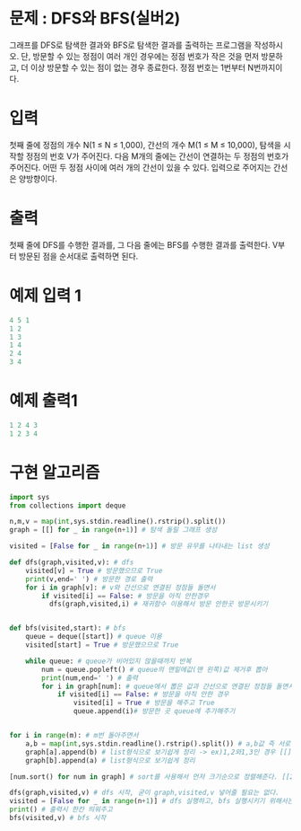 # 문제 : DFS와 BFS(실버2)
그래프를 DFS로 탐색한 결과와 BFS로 탐색한 결과를 출력하는 프로그램을 작성하시오. 단, 방문할 수 있는 정점이 여러 개인 경우에는 정점 번호가 작은 것을 먼저 방문하고, 더 이상 방문할 수 있는 점이 없는 경우 종료한다. 정점 번호는 1번부터 N번까지이다.

# 입력
첫째 줄에 정점의 개수 N(1 ≤ N ≤ 1,000), 간선의 개수 M(1 ≤ M ≤ 10,000), 탐색을 시작할 정점의 번호 V가 주어진다. 다음 M개의 줄에는 간선이 연결하는 두 정점의 번호가 주어진다. 어떤 두 정점 사이에 여러 개의 간선이 있을 수 있다. 입력으로 주어지는 간선은 양방향이다.

# 출력
첫째 줄에 DFS를 수행한 결과를, 그 다음 줄에는 BFS를 수행한 결과를 출력한다. V부터 방문된 점을 순서대로 출력하면 된다.

# 예제 입력 1
```python
4 5 1
1 2
1 3
1 4
2 4
3 4
```
# 예제 출력1
```python
1 2 4 3
1 2 3 4
````

# 구현 알고리즘
```python
import sys
from collections import deque

n,m,v = map(int,sys.stdin.readline().rstrip().split())
graph = [[] for _ in range(n+1)] # 탐색 돌릴 그래프 생성

visited = [False for _ in range(n+1)] # 방문 유무를 나타내는 list 생성

def dfs(graph,visited,v): # dfs
    visited[v] = True # 방문했으므로 True
    print(v,end=' ') # 방문한 경로 출력
    for i in graph[v]: # v와 간선으로 연결된 정점들 돌면서
        if visited[i] == False: # 방문을 아직 안한경우
          dfs(graph,visited,i) # 재귀함수 이용해서 방문 안한곳 방문시키기


def bfs(visited,start): # bfs
    queue = deque([start]) # queue 이용
    visited[start] = True # 방문했으므로 True

    while queue: # queue가 비어있지 않을때까지 반복
        num = queue.popleft() # queue의 맨밑에값(맨 왼쪽)값 제거후 뽑아
        print(num,end=' ') # 출력
        for i in graph[num]: # queue에서 뽑은 값과 간선으로 연결된 정점들 돌면서
            if visited[i] == False: # 방문을 아직 안한 경우
                visited[i] = True # 방문을 해주고 True 
                queue.append(i)# 방문한 곳 queue에 추가해주기


for i in range(m): # m번 돌아주면서
    a,b = map(int,sys.stdin.readline().rstrip().split()) # a,b값 즉 서로 간선으로 연결된 정점 입력 받으면서
    graph[a].append(b) # list형식으로 보기쉽게 정리 -> ex)1,2와1,3인 경우 [[],[2,3],[1],[1]]:index 0 부터 시작한다고 가정
    graph[b].append(a) # list형식으로 보기쉽게 정리

[num.sort() for num in graph] # sort를 사용해서 먼저 크기순으로 정렬해준다. [[2,1,3]] -> [[1,2,3]]

dfs(graph,visited,v) # dfs 시작, 굳이 graph,visited,v 넣어줄 필요는 없다.
visited = [False for _ in range(n+1)] # dfs 실행하고, bfs 실행시키기 위해서는 visited 리스트 초기화 해주어야 한다.
print() # 출력시 한칸 띄워주고
bfs(visited,v) # bfs 시작
```
